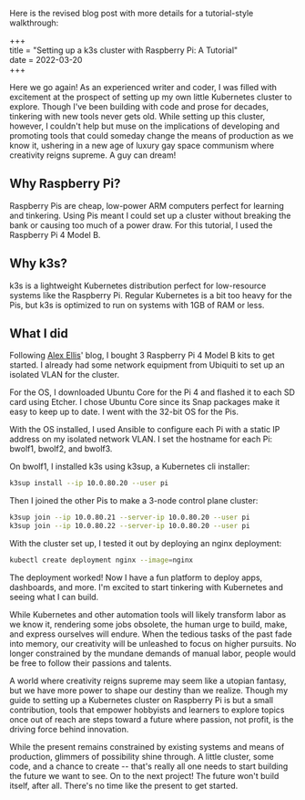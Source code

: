 Here is the revised blog post with more details for a tutorial-style walkthrough:

+++  
title = "Setting up a k3s cluster with Raspberry Pi: A Tutorial"  
date = 2022-03-20  
+++  

Here we go again! As an experienced writer and coder, I was filled with excitement at the prospect of setting up my own little Kubernetes cluster to explore. Though I've been building with code and prose for decades, tinkering with new tools never gets old. While setting up this cluster, however, I couldn't help but muse on the implications of developing and promoting tools that could someday change the means of production as we know it, ushering in a new age of luxury gay space communism where creativity reigns supreme. A guy can dream!

<!-- more -->   

## Why Raspberry Pi?  

Raspberry Pis are cheap, low-power ARM computers perfect for learning and tinkering. Using Pis meant I could set up a cluster without breaking the bank or causing too much of a power draw. For this tutorial, I used the Raspberry Pi 4 Model B.

## Why k3s?   

k3s is a lightweight Kubernetes distribution perfect for low-resource systems like the Raspberry Pi. Regular Kubernetes is a bit too heavy for the Pis, but k3s is optimized to run on systems with 1GB of RAM or less. 

## What I did

Following [Alex Ellis](https://www.alexellis.io/)' blog, I bought 3 Raspberry Pi 4 Model B kits to get started. I already had some network equipment from Ubiquiti to set up an isolated VLAN for the cluster.  

For the OS, I downloaded Ubuntu Core for the Pi 4 and flashed it to each SD card using Etcher. I chose Ubuntu Core since its Snap packages make it easy to keep up to date. I went with the 32-bit OS for the Pis.  

With the OS installed, I used Ansible to configure each Pi with a static IP address on my isolated network VLAN. I set the hostname for each Pi: bwolf1, bwolf2, and bwolf3.

On bwolf1, I installed k3s using k3sup, a Kubernetes cli installer:

```bash
k3sup install --ip 10.0.80.20 --user pi 
```

Then I joined the other Pis to make a 3-node control plane cluster:

```bash 
k3sup join --ip 10.0.80.21 --server-ip 10.0.80.20 --user pi
k3sup join --ip 10.0.80.22 --server-ip 10.0.80.20 --user pi
```

With the cluster set up, I tested it out by deploying an nginx deployment:

```bash 
kubectl create deployment nginx --image=nginx
```  

The deployment worked! Now I have a fun platform to deploy apps, dashboards, and more. I'm excited to start tinkering with Kubernetes and seeing what I can build.

While Kubernetes and other automation tools will likely transform labor as we know it, rendering some jobs obsolete, the human urge to build, make, and express ourselves will endure. When the tedious tasks of the past fade into memory, our creativity will be unleashed to focus on higher pursuits. No longer constrained by the mundane demands of manual labor, people would be free to follow their passions and talents.  

A world where creativity reigns supreme may seem like a utopian fantasy, but we have more power to shape our destiny than we realize. Though my guide to setting up a Kubernetes cluster on Raspberry Pi is but a small contribution, tools that empower hobbyists and learners to explore topics once out of reach are steps toward a future where passion, not profit, is the driving force behind innovation.  

While the present remains constrained by existing systems and means of production, glimmers of possibility shine through. A little cluster, some code, and a chance to create -- that's really all one needs to start building the future we want to see. On to the next project! The future won't build itself, after all. There's no time like the present to get started.